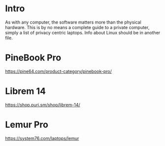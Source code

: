 # Intro
As with any computer, the software matters more than the physical hardware. This is by no means a complete guide to a private computer, simply a list of privacy centric laptops. Info about Linux should be in another file.

# PineBook Pro
https://pine64.com/product-category/pinebook-pro/

# Librem 14
https://shop.puri.sm/shop/librem-14/

# Lemur Pro
https://system76.com/laptops/lemur
